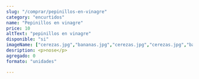 ```yaml
---
slug: "/comprar/pepinillos-en-vinagre"
category: "encurtidos"
name: "Pepinillos en vinagre"
price: 10
altText: "pepinillos en vinagre"
disponible: "si"
imageName: ["cerezas.jpg","bananas.jpg","cerezas.jpg","cerezas.jpg","bananas.jpg"]
desription: <p>nose</p>
agregado: 0
formato: "unidades"

---
```


